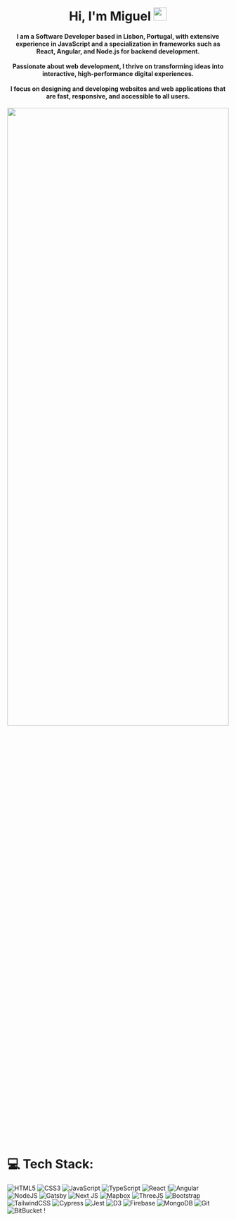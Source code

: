 <h1 align="center">Hi, I'm Miguel <img src="https://github.com/Miguel-S-T/profile_presentation/blob/main/assets/wave.gif" width="30px"></h1>
<h4 align="center">I am a Software Developer based in Lisbon, Portugal, with extensive experience in JavaScript and a specialization in frameworks such as React, Angular, and Node.js for backend development.</br></br> Passionate about web development, I thrive on transforming ideas into interactive, high-performance digital experiences. </br></br> I focus on designing and developing websites and web applications that are fast, responsive, and accessible to all users.</br></h4>

<div align="center"><img src="https://github.com/Miguel-S-T/profile_presentation/blob/main/assets/coding1.gif" width="100%" height="60%"></div>

<div height="40px"></div>

# 💻 Tech Stack:
![HTML5](https://img.shields.io/badge/html5-%23E34F26.svg?style=for-the-badge&logo=html5&logoColor=white) ![CSS3](https://img.shields.io/badge/css3-%231572B6.svg?style=for-the-badge&logo=css3&logoColor=white) ![JavaScript](https://img.shields.io/badge/javascript-%23323330.svg?style=for-the-badge&logo=javascript&logoColor=%23F7DF1E) ![TypeScript](https://img.shields.io/badge/typescript-%23007ACC.svg?style=for-the-badge&logo=typescript&logoColor=white) ![React](https://img.shields.io/badge/react-%2320232a.svg?style=for-the-badge&logo=react&logoColor=%2361DAFB) !![Angular](https://img.shields.io/badge/angular-%2320232a.svg?style=for-the-badge&logo=angular&logoColor=%23DD0031)
 ![NodeJS](https://img.shields.io/badge/node.js-6DA55F?style=for-the-badge&logo=node.js&logoColor=white) ![Gatsby](https://img.shields.io/badge/Gatsby-white?logo=gatsby&logoColor=purple) ![Next JS](https://img.shields.io/badge/Next.js-white?logo=nextdotjs&logoColor=black) ![Mapbox](https://img.shields.io/badge/Mapbox-white?logo=mapbox&logoColor=blue) ![ThreeJS](https://img.shields.io/badge/ThreeJS-white?logo=threedotjs&logoColor=black) ![Bootstrap](https://img.shields.io/badge/bootstrap-%238511FA.svg?style=for-the-badge&logo=bootstrap&logoColor=white) ![TailwindCSS](https://img.shields.io/badge/tailwindcss-%2338B2AC.svg?style=for-the-badge&logo=tailwind-css&logoColor=white) ![Cypress](https://img.shields.io/badge/Cypress-white?logo=cypress&logoColor=green) ![Jest](https://img.shields.io/badge/Jest-white?logo=jest&logoColor=red) ![D3](https://img.shields.io/badge/D3-white?logo=d3dotjs&logoColor=black) ![Firebase](https://img.shields.io/badge/Firebase-white?logo=firebase&logoColor=yellow) ![MongoDB](https://img.shields.io/badge/MongoDB-white?logo=mongodb&logoColor=green) ![Git](https://img.shields.io/badge/Git-white?logo=git&logoColor=red
) ![BitBucket](https://img.shields.io/badge/Bitbucket-white?logo=bitbucket&logoColor=blue
) !